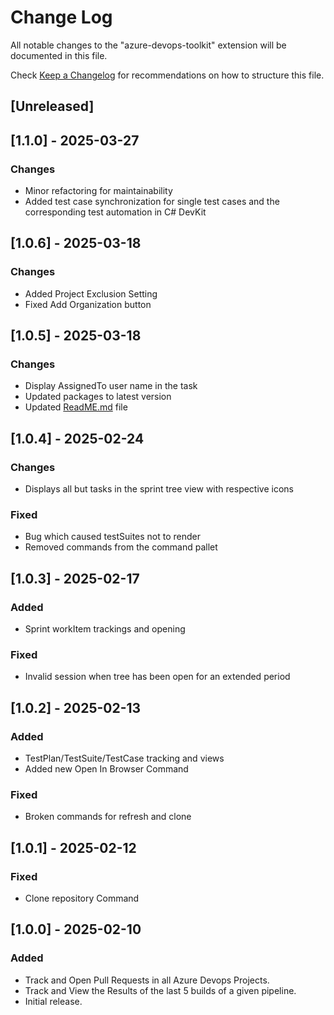# Change Log

All notable changes to the "azure-devops-toolkit" extension will be documented in this file.

Check [Keep a Changelog](http://keepachangelog.com/) for recommendations on how to structure this file.

## [Unreleased]

## [1.1.0] - 2025-03-27

### Changes

- Minor refactoring for maintainability 
- Added test case synchronization for single test cases and the corresponding test automation in C# DevKit

## [1.0.6] - 2025-03-18

### Changes

- Added Project Exclusion Setting
- Fixed Add Organization button

## [1.0.5] - 2025-03-18

### Changes

- Display AssignedTo user name in the task
- Updated packages to latest version 
- Updated [ReadME.md](ReadME.md) file 


## [1.0.4] - 2025-02-24

### Changes

- Displays all but tasks in the sprint tree view with respective icons

### Fixed

- Bug which caused testSuites not to render
- Removed commands from the command pallet

## [1.0.3] - 2025-02-17

### Added 

- Sprint workItem trackings and opening

### Fixed 

- Invalid session when tree has been open for an extended period 

## [1.0.2] - 2025-02-13

### Added 

- TestPlan/TestSuite/TestCase tracking and views
- Added new Open In Browser Command

### Fixed

- Broken commands for refresh and clone


## [1.0.1] - 2025-02-12

### Fixed

- Clone repository Command

## [1.0.0] - 2025-02-10

### Added 

- Track and Open Pull Requests in all Azure Devops Projects.
- Track and View the Results of the last 5 builds of a given pipeline.
- Initial release.
